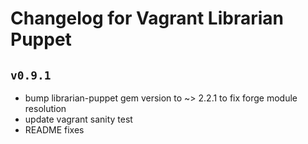 Changelog for Vagrant Librarian Puppet
===


`v0.9.1`
--

* bump librarian-puppet gem version to ~> 2.2.1 to fix forge module resolution
* update vagrant sanity test
* README fixes

